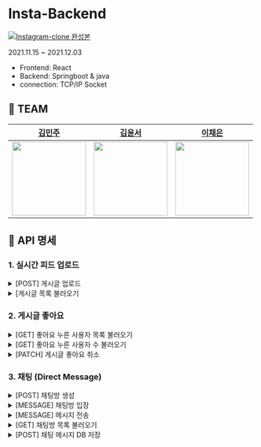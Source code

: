 # Insta-Backend
  
  [![Instagram-clone 완성본](http://img.youtube.com/vi/9VqcakSSotU/0.jpg)](https://www.youtube.com/watch?v=9VqcakSSotU) 


2021.11.15 ~ 2021.12.03   
- Frontend: React
- Backend: Springboot & java
- connection: TCP/IP Socket

## 🏁 TEAM
[김민주](https://github.com/MINJU-KIMmm)|[김윤서](https://github.com/ottl-seo)|[이채은](https://github.com/lcheun)|
|:---:|:---:|:---:|
<img src="https://github.com/MINJU-KIMmm.png" width="150" height="150">|<img src="https://github.com/ottl-seo.png" width="150" height="150" >|<img src="https://github.com/lcheun.png" width="150" height="150">|

## 📝 API 명세
### 1. 실시간 피드 업로드
<details>
<summary>[POST] 게시글 업로드</summary>
<div markdown="1">

### Request

| Method | URL | 설명 |
| --- | --- | --- |
| POST | api/posts | 포스트 게시 |

### Request 형식

| Name | type | 설명 |
| --- | --- | --- |
| image | MultipartFile | image 파일 |
| requestDto | String | requestDto json 형태로 |

### request 예시

![Untitled](https://s3-us-west-2.amazonaws.com/secure.notion-static.com/2539e444-2219-4e4f-8087-07c6fb1c953c/Untitled.png)

requestDto 예시

```json
{
    "user":{
        "userNo":1,
        "userId":"efub",
        "fileSize":0,
        "originalFileName":"null",
        "filePath":"null"
    },
    "content":"두번게시물테스트!"
}
```

### Response

| postNo | String | 새롭게 게시된 post 번호를 String 형태로 반환 |
| --- | --- | --- |


</div>
</details>

<details>
<summary>[게시글 목록 불러오기</summary>
<div markdown="1">
  
### Request

| Method | URL | 설명 |
| --- | --- | --- |
| Get | /postList | 모든 포스트 불러오기 |

### Response

| PostList | List<PostDto> | 새롭게 게시된 post 번호를 String 형태로 반환 |
| --- | --- | --- |

**response 예시**

```json
[
    {
        "postNo": 1,
        "userInfo": {
            "userNo": 1,
            "userId": "efub",
            "fileSize": 0,
            "originalFileName": "null",
            "filePath": null
        },
        "content": "첫게시물테스트!",
        "fileSize": 39366,
        "originalFileName": "review post api ex.png",
        "filePath": "https://efub-insta-bucket.s3.ap-northeast-2.amazonaws.com/review%20post%20api%20ex.png"
    },
    {
        "postNo": 2,
        "userInfo": {
            "userNo": 1,
            "userId": "efub",
            "fileSize": 0,
            "originalFileName": "null",
            "filePath": null
        },
        "content": "두번게시물테스트!",
        "fileSize": 39366,
        "originalFileName": "review post api ex.png",
        "filePath": "https://efub-insta-bucket.s3.ap-northeast-2.amazonaws.com/review%20post%20api%20ex.png"
    }
]
```
  </div>
</details>
  

### 2. 게시글 좋아요
<details>
<summary>[GET] 좋아요 누른 사용자 목록 불러오기 </summary>
<div markdown="1">

### Request

| Method | URL | 설명 |
| --- | --- | --- |
| Get | /{postNo}/likeList | 해당 포스트 좋아요 한 유저 목록 불러오기 |

### Request 형식

| Name | type | 설명 |
| --- | --- | --- |
| postNo | Long | 게시글 번호 |
|  |  |  |

### request 예시

![Untitled](https://s3-us-west-2.amazonaws.com/secure.notion-static.com/44191a38-13b1-44ed-8895-6562c9d39d9c/Untitled.png)

### Response

| UserLisst | List<UserDto> | 해당 게시글을 좋아요한 User 정보를 List 형식으로 반환 |
| --- | --- | --- |

**response 예시**

```json
[
    {
        "userNo": 1,
        "userId": "efub",
        "fileSize": 0,
        "originalFileName": "null",
        "filePath": null
    },
    {
        "userNo": 2,
        "userId": "efub2",
        "fileSize": 0,
        "originalFileName": "null",
        "filePath": null
    }
]
```
  </div>
</details>

<details>
<summary>[GET] 좋아요 누른 사용자 수 불러오기</summary>
<div markdown="1">
  
### Request

| Method | URL | 설명 |
| --- | --- | --- |
| Get | /{postNo}/likeListCount | 해당 포스트 좋아요 한 유저 수 불러오기 |

### Request 형식

| Name | type | 설명 |
| --- | --- | --- |
| postNo | Long | 게시글 번호 |
|  |  |  |

### request 예시

![Untitled](https://s3-us-west-2.amazonaws.com/secure.notion-static.com/1353e750-ef30-44b0-abdf-40454463d8a4/Untitled.png)

### Response

| likeUserCount | Long | 해당 게시글을 좋아요한 유저 수 반환 |
| --- | --- | --- |
  </div>
</details>

<details>
<summary>[PATCH] 게시글 좋아요 취소</summary>
<div markdown="1">
  
### Request

| Method | URL | 설명 |
| --- | --- | --- |
| Patch | /{postNo}/{userNo}/like | 포스트 좋아요/취소 |

### Request 형식

| Name | type | 설명 |
| --- | --- | --- |
| postNo | Long | 게시글 번호 |
| userNo | Long | 유저 번호 |

### request 예시

![Untitled](https://s3-us-west-2.amazonaws.com/secure.notion-static.com/79dc87cd-0111-411d-a1f4-4125572422a8/Untitled.png)

### Response

| ok | String | 작업이 제대로 수행되면 "ok" 문자열 반환 |
| --- | --- | --- |

  </div>
</details>

### 3. 채팅 (Direct Message)
    
<details>
<summary>[POST] 채팅방 생성</summary>
<div markdown="1">

### Request

| Method | URL | 설명 |
| --- | --- | --- |
| POST | http://localhost:8080/chat/room | 채팅방 만들기 |

### Request 형식

| Name | type | 설명 |
| --- | --- | --- |
| name | String | 채팅방 이름 |

### Response

| roomNo | String | 채팅방 고유 ID 생성하여 반환 |
| --- | --- | --- |
| name | String | 입력받은 값으로 채팅방 이름 설정 |

![Untitled](https://s3-us-west-2.amazonaws.com/secure.notion-static.com/aadc5860-0e6e-4b8c-9d47-85e9c5a08b74/Untitled.png)

채팅방이 만들어진 것임. 고유 ID(roomNo)반환. 

이제 이 roomNo로 채팅방에 입장 가능.

  </div>
</details>

<details>
<summary>[MESSAGE] 채팅방 입장 </summary>
<div markdown="1">
  
### Request

채팅 메소드는 `@MessageMapping` 사용, URL도 [http://가](http://가) 아닌 ws:// 사용함.

| Method | URL | 설명 |
| --- | --- | --- |
| Message | localhost:8080/pub/chat/message | 채팅 메시지 전송 |

### Request 형식

| Name | type | 설명 |
| --- | --- | --- |
| ChatMsgDto | JSON | ChatMsgDto json 형태로 |

Request 예시

```json
{
  "type":"ENTER",
  "roomNo":"5007fc94-ebbe-486c-ae00-7e21f632109b",
  "sender":"yoonseo",
  "content":""
}
```

### Response

[localhost:8080/sub/chat/room/{roomNo}](http://localhost:8081/sub/chat/room/{roomNo}) 로 채팅이 전송됨.

  </div>
</details>

<details>
<summary>[MESSAGE] 메시지 전송</summary>
<div markdown="1">
  
### Request

type이 `TALK` 인 것만 다름.

| Method | URL | 설명 |
| --- | --- | --- |
| Message | localhost:8080/pub/chat/message | 채팅 메시지 전송 |

### Request 형식

| Name | type | 설명 |
| --- | --- | --- |
| ChatMsgDto | JSON | ChatMsgDto json 형태로 |

Request 예시

```json
{
  "type":"TALK",
  "roomNo":"5007fc94-ebbe-486c-ae00-7e21f632109b",
  "sender":"yoonseo",
  "content":"hihi"
}
```

### Response

[localhost:8080/sub/chat/room/{roomNo}](http://localhost:8081/sub/chat/room/{roomNo}) 로 채팅이 전송됨.

  </div>
</details>

<details>
<summary>[GET] 채팅방 목록 불러오기 </summary>
<div markdown="1">
  
### Request

| Method | URL | 설명 |
| --- | --- | --- |
| GET | localhost:8080/chat/rooms |  |
  </div>
</details>

<details>
<summary>[POST] 채팅 메시지 DB 저장</summary>
<div markdown="1">
### Request

| Method | URL | 설명 |
| --- | --- | --- |
| POST | localhost:8080/send | 채팅 메시지 DB에 쌓기 |

### Request 형식

| Name | type | 설명 |
| --- | --- | --- |
| requestDto | JSON | requestDto json 형태로 |

requestDto 예시

```json
{
        "messageNo": 11,
        "chatRoom": {
            "roomNo": "dfds",
            "roomName": "sdfsd",
            "sender": {
                "userNo": 1,
                "userId": "efub",
                "fileSize": 0,
                "originalFileName": "null",
                "filePath": null
            },
            "receiver": {
                "userNo": 2,
                "userId": "kimmnju",
                "fileSize": 0,
                "originalFileName": "null",
                "filePath": "null"
            }
        },
        "nickname": "ottl.seo",
        "flag": true,
        "message": "안녕"
    }
```

### Response

| Name | type | 설명 |
| --- | --- | --- |
| messageNo | int | 메시지 번호 반환 |

![Untitled](https://s3-us-west-2.amazonaws.com/secure.notion-static.com/e97c901a-10e0-45d8-8abc-16d30b3cbf17/Untitled.png)
  </div>
</details>


